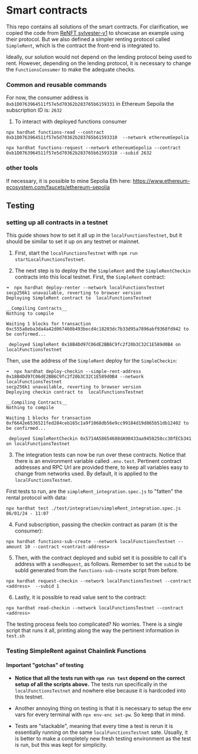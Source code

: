 # Smart contracts

This repo contains all solutions of the smart contracts. For clarification, we copied the
code from [ReNFT sylvester-v1](https://github.com/re-nft/contracts-sylvester) to showcase
an example using their protocol. But we also defined a simpler renting protocol called `SimpleRent`, which is 
the contract the front-end is integrated to.

Ideally, our solution would not depend on the lending protocol being used to rent. However, depending
on the lending protocol, it is necessary to change the `FunctionsConsumer` to make the adequate checks.



### Common and reusable commands

For now, the consumer address is `0xb1D0763964511f57e5d70362b283765b6159331` in Ethereum Sepoila
the subscription ID is: `2632`

1. To interact with deployed functions consumer

```
npx hardhat functions-read --contract 0xb1D0763964511f57e5d70362b283765b61593310  --network ethereumSepolia

npx hardhat functions-request --network ethereumSepolia --contract 0xb1D0763964511f57e5d70362b283765b61593310 --subid 2632
```

### other tools

If necessary, it is possible to mine Sepolia Eth here: https://www.ethereum-ecosystem.com/faucets/ethereum-sepolia

## Testing

### setting up all contracts in a testnet

This guide shows how to set it all up in the `localFunctionsTestnet`, but it should be similar
to set it up on any testnet or mainnet.

1. First, start the `localFunctionsTestnet` with `npm run startLocalFunctionsTestnet`.


2. The next step is to deploy the the `SimpleRent` and the `SimpleRentCheckin` contracts into this local testnet. First,
the `SimpleRent` contract:

```
➜  npx hardhat deploy-renter --network localFunctionsTestnet                                                                    
secp256k1 unavailable, reverting to browser version
Deploying SimpleRent contract to  localFunctionsTestnet

__Compiling Contracts__
Nothing to compile

Waiting 1 blocks for transaction 0xc555a8eba3da4a42d067460b493becd4c18203dc7b33d95a7896abf9368fd942 to be confirmed...

 deployed SimpleRent 0x18B4Dd97C06dE2BB6C9fc2f20b3C32C1E589d0B4 on localFunctionsTestnet
```

Then, use the address of the `SimpleRent` deploy for the `SimpleCheckin`:

```
➜  npx hardhat deploy-checkin --simple-rent-address  0x18B4Dd97C06dE2BB6C9fc2f20b3C32C1E589d0B4 --network localFunctionsTestnet     
secp256k1 unavailable, reverting to browser version
Deploying checkin contract to  localFunctionsTestnet

__Compiling Contracts__
Nothing to compile

Waiting 1 blocks for transaction 0xf6642e6536521fed284ceb165c1a9f1068db56e9cc99184d19d865b51db12402 to be confirmed...

 deployed SimpleRentCheckin 0x5714A58654688dA90433aa9458258cc30fECb341 on localFunctionsTestnet
```

3. The integration tests can now be run over these contracts. Notice that there is an environment variable called `.env.test`.
Pertinent contract addresses and RPC Url are provided there, to keep all variables easy to change from networks used.
By default, it is applied to the `localFunctionsTestnet`.

First tests to run, are the `simpleRent_integration.spec.js` to "fatten" the rental protocol with data:
```
npx hardhat test ./test/integration/simpleRent_integration.spec.js                                                                         06/01/24 - 11:07 
```

4. Fund subscription, passing the checkin contract as param (it is the consumer):

```
npx hardhat functions-sub-create --network localFunctionsTestnet --amount 10 --contract <contract-address>
```

5. Then, with the contract deployed and subid set it is possible to call it's address with a `sendRequest`, as follows. Remember to set the `subid` to be subId generated from the `functions-sub-create` script from before. 

```
npx hardhat request-checkin --network localFunctionsTestnet --contract <address>  --subid 1    
```

6. Lastly, it is possible to read value sent to the contract:

```
npx hardhat read-checkin --network localFunctionsTestnet --contract <address>
```

The testing process feels too complicated? No worries. There is a single script that runs it all, printing along the way 
the pertinent information in `test.sh`

### Testing SimpleRent against Chainlink Functions


#### Important "gotchas" of testing

- **Notice that all the tests run with `npm run test` depend on the correct setup of all the scripts above.** The tests
  run specifically in the `localFunctionsTestnet` and nowhere else because it is hardcoded into this testnet.

- Another annoying thing on testing is that it is necessary to setup the env vars for every terminal with `npx env-enc set-pw`. So keep
  that in mind.

- Tests are "stackable", meaning that every time a test is rerun it is essentially running on the same `localFunctionsTestnet` sate.
  Usually, it is better to make a completely new fresh testing environment as the test is run, but this was kept for simplicity.

